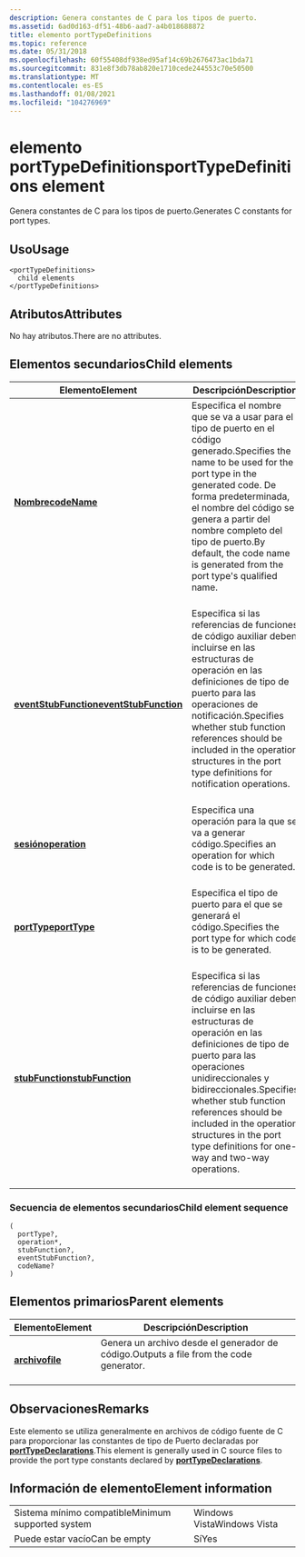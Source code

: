 ```yaml
---
description: Genera constantes de C para los tipos de puerto.
ms.assetid: 6ad0d163-df51-48b6-aad7-a4b018688872
title: elemento portTypeDefinitions
ms.topic: reference
ms.date: 05/31/2018
ms.openlocfilehash: 60f55408df938ed95af14c69b2676473ac1bda71
ms.sourcegitcommit: 831e8f3db78ab820e1710cede244553c70e50500
ms.translationtype: MT
ms.contentlocale: es-ES
ms.lasthandoff: 01/08/2021
ms.locfileid: "104276969"
---
```

# <a name="porttypedefinitions-element"></a><span data-ttu-id="61a9e-103">elemento portTypeDefinitions</span><span class="sxs-lookup"><span data-stu-id="61a9e-103">portTypeDefinitions element</span></span>

<span data-ttu-id="61a9e-104">Genera constantes de C para los tipos de puerto.</span><span class="sxs-lookup"><span data-stu-id="61a9e-104">Generates C constants for port types.</span></span>

## <a name="usage"></a><span data-ttu-id="61a9e-105">Uso</span><span class="sxs-lookup"><span data-stu-id="61a9e-105">Usage</span></span>

``` syntax
<portTypeDefinitions>
  child elements
</portTypeDefinitions>
```

## <a name="attributes"></a><span data-ttu-id="61a9e-106">Atributos</span><span class="sxs-lookup"><span data-stu-id="61a9e-106">Attributes</span></span>

<span data-ttu-id="61a9e-107">No hay atributos.</span><span class="sxs-lookup"><span data-stu-id="61a9e-107">There are no attributes.</span></span>

## <a name="child-elements"></a><span data-ttu-id="61a9e-108">Elementos secundarios</span><span class="sxs-lookup"><span data-stu-id="61a9e-108">Child elements</span></span>



| <span data-ttu-id="61a9e-109">Elemento</span><span class="sxs-lookup"><span data-stu-id="61a9e-109">Element</span></span>                                                   | <span data-ttu-id="61a9e-110">Descripción</span><span class="sxs-lookup"><span data-stu-id="61a9e-110">Description</span></span>                                                                                                                                                                       |
|-----------------------------------------------------------|-----------------------------------------------------------------------------------------------------------------------------------------------------------------------------------|
| [<span data-ttu-id="61a9e-111">**Nombre**</span><span class="sxs-lookup"><span data-stu-id="61a9e-111">**codeName**</span></span>](codename.md)<br/>                   | <span data-ttu-id="61a9e-112">Especifica el nombre que se va a usar para el tipo de puerto en el código generado.</span><span class="sxs-lookup"><span data-stu-id="61a9e-112">Specifies the name to be used for the port type in the generated code.</span></span> <span data-ttu-id="61a9e-113">De forma predeterminada, el nombre del código se genera a partir del nombre completo del tipo de puerto.</span><span class="sxs-lookup"><span data-stu-id="61a9e-113">By default, the code name is generated from the port type's qualified name.</span></span><br/> <br/>         |
| [<span data-ttu-id="61a9e-114">**eventStubFunction**</span><span class="sxs-lookup"><span data-stu-id="61a9e-114">**eventStubFunction**</span></span>](eventstubfunction.md)<br/> | <span data-ttu-id="61a9e-115">Especifica si las referencias de funciones de código auxiliar deben incluirse en las estructuras de operación en las definiciones de tipo de puerto para las operaciones de notificación.</span><span class="sxs-lookup"><span data-stu-id="61a9e-115">Specifies whether stub function references should be included in the operation structures in the port type definitions for notification operations.</span></span><br/> <br/>        |
| [<span data-ttu-id="61a9e-116">**sesión**</span><span class="sxs-lookup"><span data-stu-id="61a9e-116">**operation**</span></span>](operation.md)<br/>                 | <span data-ttu-id="61a9e-117">Especifica una operación para la que se va a generar código.</span><span class="sxs-lookup"><span data-stu-id="61a9e-117">Specifies an operation for which code is to be generated.</span></span><br/> <br/>                                                                                                  |
| [<span data-ttu-id="61a9e-118">**portType**</span><span class="sxs-lookup"><span data-stu-id="61a9e-118">**portType**</span></span>](porttype.md)<br/>                   | <span data-ttu-id="61a9e-119">Especifica el tipo de puerto para el que se generará el código.</span><span class="sxs-lookup"><span data-stu-id="61a9e-119">Specifies the port type for which code is to be generated.</span></span><br/> <br/>                                                                                                 |
| [<span data-ttu-id="61a9e-120">**stubFunction**</span><span class="sxs-lookup"><span data-stu-id="61a9e-120">**stubFunction**</span></span>](stubfunction.md)<br/>           | <span data-ttu-id="61a9e-121">Especifica si las referencias de funciones de código auxiliar deben incluirse en las estructuras de operación en las definiciones de tipo de puerto para las operaciones unidireccionales y bidireccionales.</span><span class="sxs-lookup"><span data-stu-id="61a9e-121">Specifies whether stub function references should be included in the operation structures in the port type definitions for one-way and two-way operations.</span></span><br/> <br/> |



### <a name="child-element-sequence"></a><span data-ttu-id="61a9e-122">Secuencia de elementos secundarios</span><span class="sxs-lookup"><span data-stu-id="61a9e-122">Child element sequence</span></span>

``` syntax
(
  portType?, 
  operation*, 
  stubFunction?, 
  eventStubFunction?, 
  codeName?
)
```

## <a name="parent-elements"></a><span data-ttu-id="61a9e-123">Elementos primarios</span><span class="sxs-lookup"><span data-stu-id="61a9e-123">Parent elements</span></span>



| <span data-ttu-id="61a9e-124">Elemento</span><span class="sxs-lookup"><span data-stu-id="61a9e-124">Element</span></span>                         | <span data-ttu-id="61a9e-125">Descripción</span><span class="sxs-lookup"><span data-stu-id="61a9e-125">Description</span></span>                                                    |
|---------------------------------|----------------------------------------------------------------|
| [<span data-ttu-id="61a9e-126">**archivo**</span><span class="sxs-lookup"><span data-stu-id="61a9e-126">**file**</span></span>](file.md)<br/> | <span data-ttu-id="61a9e-127">Genera un archivo desde el generador de código.</span><span class="sxs-lookup"><span data-stu-id="61a9e-127">Outputs a file from the code generator.</span></span><br/> <br/> |



## <a name="remarks"></a><span data-ttu-id="61a9e-128">Observaciones</span><span class="sxs-lookup"><span data-stu-id="61a9e-128">Remarks</span></span>

<span data-ttu-id="61a9e-129">Este elemento se utiliza generalmente en archivos de código fuente de C para proporcionar las constantes de tipo de Puerto declaradas por [**portTypeDeclarations**](porttypedeclarations.md).</span><span class="sxs-lookup"><span data-stu-id="61a9e-129">This element is generally used in C source files to provide the port type constants declared by [**portTypeDeclarations**](porttypedeclarations.md).</span></span>

## <a name="element-information"></a><span data-ttu-id="61a9e-130">Información de elemento</span><span class="sxs-lookup"><span data-stu-id="61a9e-130">Element information</span></span>



|                                     |               |
|-------------------------------------|---------------|
| <span data-ttu-id="61a9e-131">Sistema mínimo compatible</span><span class="sxs-lookup"><span data-stu-id="61a9e-131">Minimum supported system</span></span><br/> | <span data-ttu-id="61a9e-132">Windows Vista</span><span class="sxs-lookup"><span data-stu-id="61a9e-132">Windows Vista</span></span> |
| <span data-ttu-id="61a9e-133">Puede estar vacío</span><span class="sxs-lookup"><span data-stu-id="61a9e-133">Can be empty</span></span>                        | <span data-ttu-id="61a9e-134">Sí</span><span class="sxs-lookup"><span data-stu-id="61a9e-134">Yes</span></span>           |



 

 





